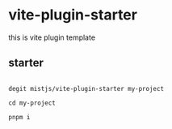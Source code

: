 # vite-plugin-starter
this is vite plugin template

## starter

```shell

degit mistjs/vite-plugin-starter my-project

cd my-project

pnpm i

```